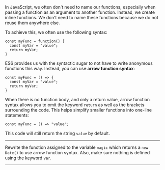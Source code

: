 <div class="challenge-instructions es6"><div><section id="description">
<p>In JavaScript, we often don't need to name our functions, especially when passing a function as an argument to another function. Instead, we create inline functions. We don't need to name these functions because we do not reuse them anywhere else.</p>
<p>To achieve this, we often use the following syntax:</p>
<pre class="language-js"><code class="language-js"><span class="token keyword">const</span> <span class="token function-variable function">myFunc</span> <span class="token operator">=</span> <span class="token keyword">function</span><span class="token punctuation">(</span><span class="token punctuation">)</span> <span class="token punctuation">{</span>
  <span class="token keyword">const</span> myVar <span class="token operator">=</span> <span class="token string">"value"</span><span class="token punctuation">;</span>
  <span class="token keyword">return</span> myVar<span class="token punctuation">;</span>
<span class="token punctuation">}</span>
</code></pre>
<p>ES6 provides us with the syntactic sugar to not have to write anonymous functions this way. Instead, you can use <strong>arrow function syntax</strong>:</p>
<pre class="language-js"><code class="language-js"><span class="token keyword">const</span> <span class="token function-variable function">myFunc</span> <span class="token operator">=</span> <span class="token punctuation">(</span><span class="token punctuation">)</span> <span class="token operator">=&gt;</span> <span class="token punctuation">{</span>
  <span class="token keyword">const</span> myVar <span class="token operator">=</span> <span class="token string">"value"</span><span class="token punctuation">;</span>
  <span class="token keyword">return</span> myVar<span class="token punctuation">;</span>
<span class="token punctuation">}</span>
</code></pre>
<p>When there is no function body, and only a return value, arrow function syntax allows you to omit the keyword <code>return</code> as well as the brackets surrounding the code. This helps simplify smaller functions into one-line statements:</p>
<pre class="language-js"><code class="language-js"><span class="token keyword">const</span> <span class="token function-variable function">myFunc</span> <span class="token operator">=</span> <span class="token punctuation">(</span><span class="token punctuation">)</span> <span class="token operator">=&gt;</span> <span class="token string">"value"</span><span class="token punctuation">;</span>
</code></pre>
<p>This code will still return the string <code>value</code> by default.</p>
</section></div><hr/><div><section id="instructions">
<p>Rewrite the function assigned to the variable <code>magic</code> which returns a <code>new Date()</code> to use arrow function syntax. Also, make sure nothing is defined using the keyword <code>var</code>.</p>
</section></div><hr/></div>